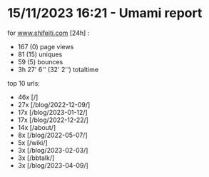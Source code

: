 # 15/11/2023 16:21 - Umami report
for www.shifeiti.com [24h] :

 - 167 (0) page views
 - 81 (15) uniques
 - 59 (5) bounces
 - 3h 27' 6'' (32' 2'') totaltime


top 10 urls:
 - 46x [/]
 - 27x [/blog/2022-12-09/]
 - 17x [/blog/2023-01-12/]
 - 17x [/blog/2022-12-22/]
 - 14x [/about/]
 - 8x [/blog/2022-05-07/]
 - 5x [/wiki/]
 - 3x [/blog/2023-02-03/]
 - 3x [/bbtalk/]
 - 3x [/blog/2023-04-09/]


